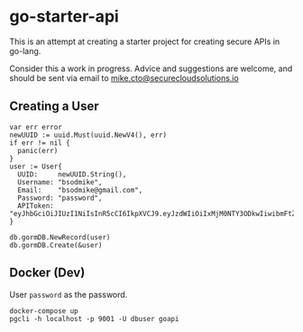 # go-starter-api

This is an attempt at creating a starter project for creating secure APIs in go-lang.

Consider this a work in progress.  Advice and suggestions are welcome, and should be sent via email to mike.cto@securecloudsolutions.io

## Creating a User

```golang
var err error
newUUID := uuid.Must(uuid.NewV4(), err)
if err != nil {
  panic(err)
}
user := User{
  UUID:     newUUID.String(),
  Username: "bsodmike",
  Email:    "bsodmike@gmail.com",
  Password: "password",
  APIToken: "eyJhbGciOiJIUzI1NiIsInR5cCI6IkpXVCJ9.eyJzdWIiOiIxMjM0NTY3ODkwIiwibmFtZSI6IkpvaG4gRG9lIiwiaWF0IjoxNTE2MjM5MDIyfQ.cThIIoDvwdueQB468K5xDc5633seEFoqwxjF_xSJyQQ",
}

db.gormDB.NewRecord(user)
db.gormDB.Create(&user)
```

## Docker (Dev)

User `password` as the password.

```
docker-compose up
pgcli -h localhost -p 9001 -U dbuser goapi
```